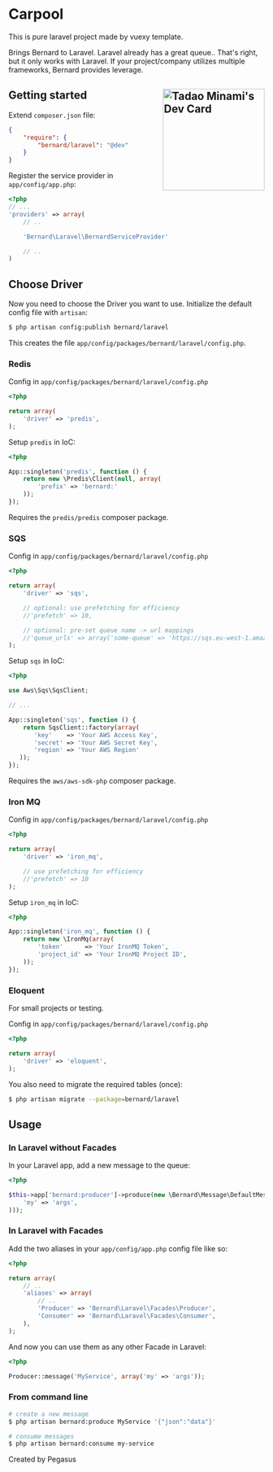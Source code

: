 # Carpool
This is pure laravel project made by vuexy template.

Brings Bernard to Laravel. Laravel already has a great queue.. That's right, but it only works with Laravel. If your project/company utilizes multiple frameworks, Bernard provides leverage.

Getting started
<a href="https://app.daily.dev/ItamiWorld"><img src="https://api.daily.dev/devcards/dab7f860f7394fc0803744e36b99fc39.png?r=n4c" width="200" align='right' alt="Tadao Minami's Dev Card"/></a>
---------------

Extend `composer.json` file:

``` json
{
    "require": {
        "bernard/laravel": "@dev"
    }
}
```

Register the service provider in `app/config/app.php`:

``` php
<?php
// ...
'providers' => array(
    // ..

    'Bernard\Laravel\BernardServiceProvider'

    // ..
)
```

Choose Driver
-------------

Now you need to choose the Driver you want to use. Initialize the default config file with `artisan`:

``` bash
$ php artisan config:publish bernard/laravel
```

This creates the file `app/config/packages/bernard/laravel/config.php`.


### Redis

Config in `app/config/packages/bernard/laravel/config.php`

``` php
<?php

return array(
    'driver' => 'predis',
);
```

Setup `predis` in IoC:

``` php
<?php

App::singleton('predis', function () {
    return new \Predis\Client(null, array(
        'prefix' => 'bernard:'
    ));
});
```

Requires the `predis/predis` composer package.

### SQS

Config in `app/config/packages/bernard/laravel/config.php`

``` php
<?php

return array(
    'driver' => 'sqs',

    // optional: use prefetching for efficiency
    //'prefetch' => 10,

    // optional: pre-set queue name -> url mappings
    //'queue_urls' => array('some-queue' => 'https://sqs.eu-west-1.amazonaws.com/123123/some-queue', ...)
);
```

Setup `sqs` in IoC:

``` php
<?php

use Aws\Sqs\SqsClient;

// ...

App::singleton('sqs', function () {
    return SqsClient::factory(array(
       'key'    => 'Your AWS Access Key',
       'secret' => 'Your AWS Secret Key',
       'region' => 'Your AWS Region'
   ));
});
```

Requires the `aws/aws-sdk-php` composer package.

### Iron MQ

Config in `app/config/packages/bernard/laravel/config.php`

``` php
<?php

return array(
    'driver' => 'iron_mq',

    // use prefetching for efficiency
    //'prefetch' => 10
);
```


Setup `iron_mq` in IoC:

``` php
<?php

App::singleton('iron_mq', function () {
    return new \IronMq(array(
        'token'      => 'Your IronMQ Token',
        'project_id' => 'Your IronMQ Project ID',
    ));
});
```

### Eloquent

For small projects or testing.

Config in `app/config/packages/bernard/laravel/config.php`

``` php
<?php

return array(
    'driver' => 'eloquent',
);
```

You also need to migrate the required tables (once):

``` bash
$ php artisan migrate --package=bernard/laravel
```

Usage
-----

### In Laravel without Facades

In your Laravel app, add a new message to the queue:

``` php
<?php

$this->app['bernard:producer']->produce(new \Bernard\Message\DefaultMessage('MyService', array(
    'my' => 'args',
)));
```

### In Laravel with Facades

Add the two aliases in your `app/config/app.php` config file like so:

``` php
<?php

return array(
    // ..
    'aliases' => array(
        // ..
        'Producer' => 'Bernard\Laravel\Facades\Producer',
        'Consumer' => 'Bernard\Laravel\Facades\Consumer',
    ),
);
```

And now you can use them as any other Facade in Laravel:

``` php
<?php

Producer::message('MyService', array('my' => 'args'));
```

### From command line

``` bash
# create a new message
$ php artisan bernard:produce MyService '{"json":"data"}'

# consume messages
$ php artisan bernard:consume my-service
```
Created by Pegasus

